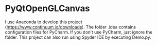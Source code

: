 # PyQtOpenGLCanvas

I use Anaconda to develop this project (https://www.continuum.io/downloads). The folder .idea contains configuration files for PyCharm. If you don't use PyCharm, just ignore the folder. This project can also run using Spyder IDE by executing Demo.py.


